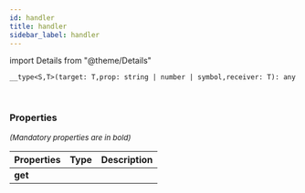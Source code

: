 ```yaml
---
id: handler
title: handler
sidebar_label: handler
---
```


import Details from "@theme/Details"


```tsx
__type<S,T>(target: T,prop: string | number | symbol,receiver: T): any
```
<br/>



### Properties

<font size="2"><i>(Mandatory properties are in bold)</i></font>

| Properties | Type | Description |
| --------- | ---- | ----------- |
| **get** |  |  |


